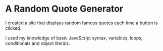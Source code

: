 # A Random Quote Generator
 
I created a site that displays random famous quotes each time a button is clicked. 

I used my  knowledge of basic JavaScript syntax, variables, loops, conditionals and object literals.


